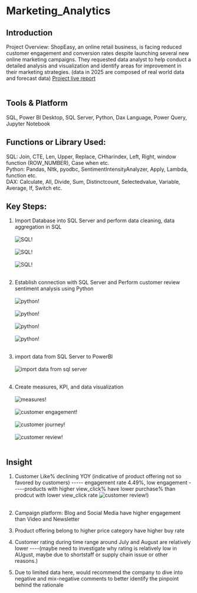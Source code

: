 # Marketing_Analytics
## Introduction 
Project Overview: ShopEasy, an online retail business, is facing reduced customer engagement and conversion rates despite launching several new online marketing campaigns. They requested data analyst  to help conduct a detailed analysis and visualization and identify areas for improvement in their marketing strategies. (data in 2025 are composed of real world data and forecast data)
[Project live report](https://app.powerbi.com/view?r=eyJrIjoiN2E0NDJjOWQtY2M5YS00MGIwLTk2ODAtZWJhNTQ3YjIxOWVlIiwidCI6ImM2ZTU0OWIzLTVmNDUtNDAzMi1hYWU5LWQ0MjQ0ZGM1YjJjNCJ9)<br><br>


## Tools & Platform 
SQL, Power BI Desktop, SQL Server, Python, Dax Language, Power Query, Jupyter Notebook

## Functions or Library Used:
SQL: Join, CTE, Len, Upper, Replace, CHharindex, Left, Right, window function (ROW_NUMBER), Case when etc.<br>
Python: Pandas, Nltk, pyodbc, SentimentIntensityAnalyzer, Apply, Lambda, function etc.<br>
DAX: Calculate, All, Divide, Sum, Distinctcount, Selectedvalue, Variable, Average, If, Switch etc.

## Key Steps:
1. Import Database into SQL Server and perform data cleaning, data aggregation in SQL <br><br>
 ![SQL!](https://github.com/user-attachments/assets/17920f2b-6d81-46f5-9d91-5ea32a727901)<br><br>
 ![SQL!](https://github.com/user-attachments/assets/a81491ab-1d0c-4f72-8db6-dd33d6df4976)<br><br>
 ![SQL!](https://github.com/user-attachments/assets/46d02bb5-84bb-4670-a035-c7186ef25480)<br><br>
 
2. Establish connection with SQL Server and	Perform customer review sentiment analysis using Python<br><br>
![python!](https://github.com/user-attachments/assets/7757b635-d8bb-4d5c-967e-0078106f1ba2)<br><br>
![python!](https://github.com/user-attachments/assets/d38ed2dd-f02b-4a97-be8d-ddd660d3ee43)<br><br>
![python!](https://github.com/user-attachments/assets/f3952db6-6085-423a-b2f1-918117b2b14d)<br><br>
![python!](https://github.com/user-attachments/assets/cac1f963-5b19-4a8f-b938-0d785d53b749)<br><br>

3. import data from SQL Server to PowerBI <br><br>
 ![import data from sql server](https://github.com/user-attachments/assets/a43266f4-c088-4e50-a090-6d855a5b33a4)<br><br>
  
4.	Create measures, KPI, and data visualization <br><br>
 ![measures!](https://github.com/user-attachments/assets/48d28f3a-24c8-4051-9f7e-53a1dc37e16f)<br><br>
 ![customer engagement!](https://github.com/user-attachments/assets/4c3c7458-a7e3-4646-87f2-ad3195eaaff2)<br><br>
 ![customer journey!](https://github.com/user-attachments/assets/c8129c7b-9277-48a0-b7cc-a8e6bc2833b0)<br><br>
 ![customer review!](https://github.com/user-attachments/assets/f7e28f2e-25ce-43a6-a212-7fed11af9da6)<br><br>

## Insight
1. Customer Like% declining YOY (indicative of product offering not so favored by customers)
    ----- engagement rate 4.49%, low engagement
    -----products with higher view_click% have lower purchase% than prodcut with lower view_click rate
    ![customer review!](https://github.com/user-attachments/assets/0f64af58-f109-4a07-975a-39c0e55bf6e4))<br><br>

3. Campaign platform: Blog and Social Media have higher engagement than Video and Newsletter
4. Product offering belong to higher price category have higher buy rate
5. Customer rating during time range around July and August are relatively lower
   ----(maybe need to investigate why rating is relatively low in AUgust, maybe due to shortstaff or supply chain issue or other reasons.)
6. Due to limited data here, would recommend the company to dive into negative and mix-negative comments to better identify the pinpoint behind the rationale
